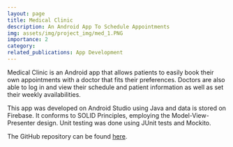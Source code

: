 ```yaml
---
layout: page
title: Medical Clinic
description: An Android App To Schedule Appointments
img: assets/img/project_img/med_1.PNG
importance: 2
category:
related_publications: App Development
---
```


Medical Clinic is an Android app that allows patients to easily book their own appointments with a doctor that fits their preferences. Doctors are also able to log in and view their schedule and patient information as well as set their weekly availabilities.

This app was developed on Android Studio using Java and data is stored on Firebase. It conforms to SOLID Principles, employing the Model-View-Presenter design. Unit testing was done using JUnit tests and Mockito.

The GitHub repository can be found [here](https://github.com/AB20CS/MedicalClinic).
